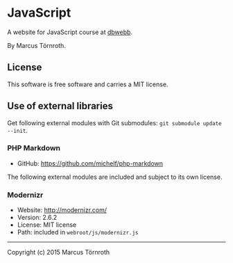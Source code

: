 JavaScript
=======

A website for JavaScript course at [dbwebb](http://dbwebb.se/javascript).

By Marcus Törnroth.


License 
------------------

This software is free software and carries a MIT license.


Use of external libraries
-----------------------------------

Get following external modules with Git submodules: `git submodule update --init`.

### PHP Markdown
* GitHub: https://github.com/michelf/php-markdown


The following external modules are included and subject to its own license.

### Modernizr
* Website: http://modernizr.com/
* Version: 2.6.2
* License: MIT license 
* Path: included in `webroot/js/modernizr.js`


----------------------------------
Copyright (c) 2015 Marcus Törnroth